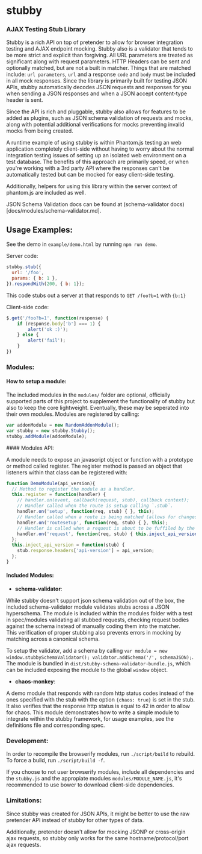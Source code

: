 # stubby

### AJAX Testing Stub Library

Stubby is a rich API on top of pretender to allow for browser integration testing and AJAX endpoint mocking. Stubby also is a validator that tends to be more strict and explicit than forgiving. All URL parameters are treated as significant along with request parameters. HTTP Headers can be sent and optionally matched, but are not a built in matcher. Things that are matched include: `url parameters`, `url` and a response `code` and `body` must be included in all mock responses. Since the library is primarily built for testing JSON APIs, stubby automatically decodes JSON requests and responses for you when sending a JSON responses and when a JSON accept content-type header is sent.

Since the API is rich and pluggable, stubby also allows for features to be added as plugins, such as JSON schema validation of requests and mocks, along with potential additional verifications for mocks preventing invalid mocks from being created.

A runtime example of using stubby is within Phantom.js testing an web application completely client-side without having to worry about the normal integration testing issues of setting up an isolated web environment on a test database. The benefits of this approach are primarily speed, or when you're working with a 3rd party API where the responses can't be automatically tested but can be mocked for easy client-side testing.

Additionally, helpers for using this library within the server context of phantom.js are included as well.

JSON Schema Validation docs can be found at (schema-validator docs)[docs/modules/schema-validator.md].

## Usage Examples:

See the demo in `example/demo.html` by running `npm run demo`.

Server code:
```js
stubby.stub({
  url: '/foo',
  params: { b: 1 },
}).respondWith(200, { b: 1});
```

This code stubs out a server at that responds to `GET /foo?b=1` with `{b:1}`

Client-side code:
```js
$.get('/foo?b=1', function(response) {
	if (response.body['b'] === 1) {
		alert('ok :)');
	} else {
		alert('fail');
	}
})
```

### Modules:

#### How to setup a module:

The included modules in the `modules/` folder are optional, officially supported parts of this project to supplement the functionality of stubby but also to keep the core lightweight. Eventually, these may be seperated into their own modules. Modules are registered by calling:

```js
var addonModule = new RandomAddonModule();
var stubby = new stubby.Stubby();
stubby.addModule(addonModule);
```

#### Modules API:

A module needs to expose an javascript object or function with a prototype or method called register.
The register method is passed an object that listeners within that class can be registered with:
```js
function DemoModule(api_version){
  // Method to register the module as a handler.
  this.register = function(handler) {
    // handler.on(event, callback(request, stub), callback context);
    // Handler called when the route is setup calling `.stub`.
    handler.on('setup', function(req, stub) { }, this);
    // Handler called when a route is being matched (allows for changes or checks before matching routes).
    handler.on('routesetup', function(req, stub) { }, this);
    // Handler is called when a request is about to be fuffiled by the passed in matching route
    handler.on('request', function(req, stub) { this.inject_api_version(stub); }, this);
  };
  this.inject_api_version = function(stub) {
    stub.response.headers['api-version'] = api_version;
  };
}
```

#### Included Modules:

- **schema-validator**:

While stubby doesn't support json schema validation out of the box, the included schema-validator module validates stubs across a JSON hyperschema. The module is included within the modules folder with a test in spec/modules validating all stubbed requests, checking request bodies against the schema instead of manually coding them into the matcher.  
This verification of proper stubbing also prevents errors in mocking by matching across a canonical schema.

To setup the validator, add a schema by calling `var module = new window.stubbySchemaValidator(); validator.addSchema('/', schemaJSON);`. The module is bundled in `dist/stubby-schema-validator-bundle.js`, which can be included exposing the module to the global `window` object.

- **chaos-monkey**:

A demo module that responds with random http status codes instead of the ones specified with the stub with the option `{chaos: true}` is set in the stub.
It also verifies that the response http status is equal to 42 in order to allow for chaos.
This module demonstrates how to write a simple module to integrate within the stubby framework, for usage examples, see the definitions file and corresponding spec.

### Development:

In order to recompile the browserify modules, run `./script/build` to rebuild. To force a build, run `./script/build -f`.

If you choose to not user browserify modules, include all dependencies and the `stubby.js` and the appropiate modules `modules/MODULE_NAME.js`, it's recommended to use bower to download client-side dependencies.


### Limitations:

Since stubby was created for JSON APIs, it might be better to use the raw pretender API instead of stubby for other types of data.

Additionally, pretender doesn't allow for mocking JSONP or cross-origin ajax requests, so stubby only works for the same hostname/protocol/port ajax requests.

